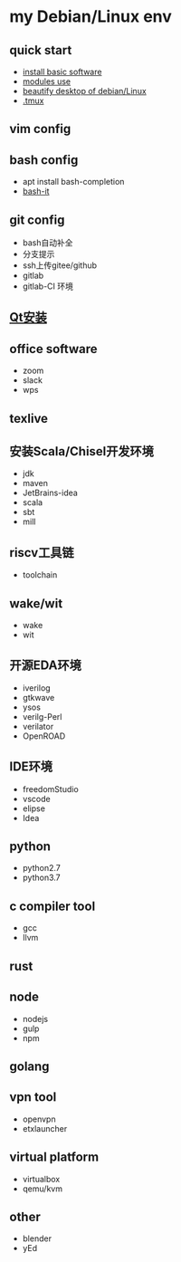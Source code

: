 # my Debian/Linux env

## quick start
* [install basic software](https://www.cnblogs.com/OneFri/p/8308340.html)
* [modules use](https://www.cnblogs.com/OneFri/p/11723628.html)
* [beautify desktop of debian/Linux](https://www.cnblogs.com/OneFri/p/6104037.html)
* [.tmux](https://github.com/gpakosz/.tmux)


## vim config


## bash config
* apt install bash-completion
* [bash-it](https://github.com/Bash-it/bash-it)


## git config
* bash自动补全
* 分支提示
* ssh上传gitee/github
* gitlab
* gitlab-CI 环境


## [Qt安装](http://download.qt.io/archive/qt/)

## office software
* zoom
* slack
* wps 


## texlive


## 安装Scala/Chisel开发环境
* jdk
* maven
* JetBrains-idea
* scala
* sbt
* mill


## riscv工具链
* toolchain


## wake/wit
* wake
* wit


## 开源EDA环境
* iverilog
* gtkwave
* ysos
* verilg-Perl
* verilator
* OpenROAD


## IDE环境
* freedomStudio
* vscode
* elipse
* Idea


## python
* python2.7
* python3.7


## c compiler tool
* gcc
* llvm

## rust


## node
* nodejs
* gulp
* npm


## golang


## vpn tool
* openvpn
* etxlauncher


## virtual platform
* virtualbox
* qemu/kvm


## other
* blender
* yEd
